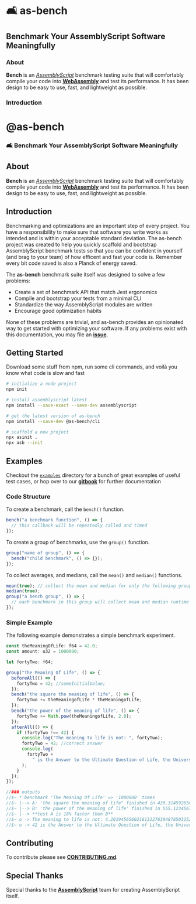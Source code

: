 # 🛋️ as-bench

## Benchmark Your AssemblyScript Software Meaningfully

### About

**Bench** is an [_AssemblyScript_](https://github.com/AssemblyScript/assemblyscript) benchmark testing suite that will comfortably compile your code into [**WebAssembly**](http://webassembly.org) and test its performance. It has been design to be easy to use, fast, and lightweight as possible.

### Introduction

# @as-bench

### 🛋️ Benchmark Your AssemblyScript Software Meaningfully

## About

**Bench** is an [_AssemblyScript_](https://github.com/AssemblyScript/assemblyscript) benchmark testing suite that will comfortably compile your code into [**WebAssembly**](http://webassembly.org) and test its performance. It has been design to be easy to use, fast, and lightweight as possible.

## Introduction

Benchmarking and optimizations are an important step of every project. You have a responsibility to make sure that software you write works as intended and is within your acceptable standard deviation. The as-bench project was created to help you quickly scaffold and bootstrap AssemblyScript benchmark tests so that you can be confident in yourself (and brag to your team) of how efficent and fast your code is. Remember every bit code saved is also a Planck of energy saved.

The **as-bench** benchmark suite itself was designed to solve a few problems:

- Create a set of benchmark API that match Jest ergonomics
- Compile and bootstrap your tests from a minimal CLI
- Standardize the way AssemblyScript modules are written
- Encourage good optimization habits

None of these problems are trivial, and as-bench provides an opinionated way to get started with optimizing your software.
If any problems exist with this documentation, you may file an [**issue**](https://github.com/jtenner/as-bench/issues/new).

## Getting Started

Download some stuff from npm, run some cli commands, and voilà you know what code is slow and fast

```sh
# initialize a node project
npm init

# install assemblyscript latest
npm install --save-exact --save-dev assemblyscript

# get the latest version of as-bench
npm install --save-dev @as-bench/cli

# scaffold a new project
npx asinit .
npx asb --init
```

## Examples

Checkout the [`examples`](./examples) directory for a bunch of great examples of useful test cases, or hop over to our [**gitbook**](https://github.com/jtenner/as-bench) for further documentation

### Code Structure

To create a benchmark, call the `bench()` function.

```ts
bench("a benchmark function", () => {
  // this callback will be repeatedly called and timed
});
```

To create a group of benchmarks, use the `group()` function.

```ts
group("name of group", () => {
  bench("child benchmark", () => {});
});
```

To collect averages, and medians, call the `mean()` and `median()` functions.

```ts
mean(true); // collect the mean and median for only the following group or benchmark
median(true);
group("a bench group", () => {
  // each benchmark in this group will collect mean and median runtime values
});
```

### Simple Example

The following example demonstrates a simple benchmark experiment.

```ts
const theMeaningOfLife: f64 = 42.0;
const amount: u32 = 1000000;

let fortyTwo: f64;

group("The Meaning Of Life", () => {
  beforeAll(() => {
    fortyTwo = 42; //someInitialValue;
  });
  bench("the square the meaning of life", () => {
    fortyTwo += theMeaningofLife * theMeaningofLife;
  });
  bench("the power of the meaning of life", () => {
    fortyTwo += Math.pow(theMeaningofLife, 2.0);
  });
  afterAll(() => {
    if (fortyTwo !== 42) {
      console.log("The meaning to life is not: ", fortyTwo);
      fortyTwo = 42; //correct answer
      console.log(
        fortyTwo +
          " is the Answer to the Ultimate Question of Life, the Universe and Everything.",
      );
    }
  });
});

//### outputs
//$~ * benchmark 'The Meaning Of Life' => '1000000' times
//$~ |--> A: 'the square the meaning of life" finished in 420.31459265ms @ 1234ops/ms
//$~ |--> B: 'the power of the meaning of life' finished in 555.123456789ms @ 1111ops/ms
//$~ |--> **test A is 18% faster then B**
//$~ o -> The meaning to life is not: 4.201945656021613227630487850325243748596838e42
//$~ o -> 42 is the Answer to the Ultimate Question of Life, the Universe and Everything.
```

## Contributing

To contribute please see [**CONTRIBUTING.md**](./CONTRIBUTING.md).

## Special Thanks

Special thanks to the [**AssemblyScript**](https://github.com/AssemblyScript/assemblyscript) team for creating AssemblyScript itself.
